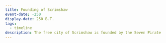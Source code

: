 ```yaml
---
title: Founding of Scrimshaw
event-date: -250
display-date: 250 B.T.
tags:
  - timeline
description: The free city of Scrimshaw is founded by the Seven Pirate Kings.
---
```


